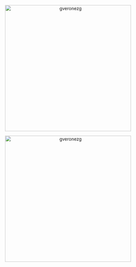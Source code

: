<p align='center'
- 👋😄 Olá, seja muito bem vindo(a) ao meu perfil Github.
- 💼 Atualmente eu trabalho desenvolvendo na empresa CHB Sistemas.
- 📖 Venho estudando JavaScript, além do conteúdo visto na Faculdade.
- 📫 E lembre-se que é fácil me contatar através do Linkedin ou E-mail.
- 🫶 Espero que goste do que encontrar por aqui...>
</p>
<p align="center">
  <img width="400em" src="https://github-readme-stats.vercel.app/api?username=gveronezg&show_icons=true&locale=en&theme=dark" alt="gveronezg"/>
</p>
<p align="center">
  <img width="400em" src="https://github-readme-streak-stats.herokuapp.com/?user=gveronezg&theme=dark" alt="gveronezg"/>
</p>
